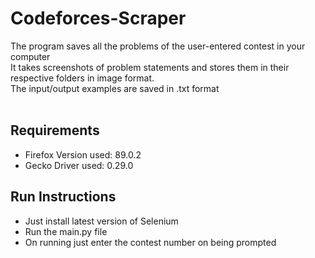 # Codeforces-Scraper

The program saves all the problems of the user-entered contest in your computer</br>
It takes screenshots of problem statements and stores them in their respective folders in image format.</br>
The input/output examples are saved in .txt format</br>
</br>
## Requirements
* Firefox Version used: 89.0.2</br>
* Gecko Driver used: 0.29.0

## Run Instructions
* Just install latest version of Selenium</br>
* Run the main.py file</br>
* On running just enter the contest number on being prompted

